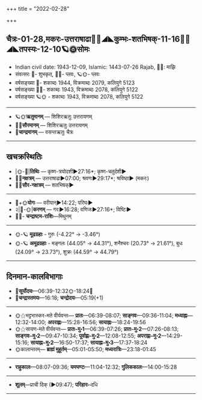 +++
title = "2022-02-28"

+++
## चैत्रः-01-28,मकरः-उत्तराषाढा🌛🌌◢◣कुम्भः-शतभिषक्-11-16🌌🌞◢◣तपस्यः-12-10🪐🌞सोमः
- Indian civil date: 1943-12-09, Islamic: 1443-07-26 Rajab, 🌌🌞: माझि
- संवत्सरः 🌛- शुभकृत्, 🌌🌞- प्लवः, 🪐🌞- प्लवः
- वर्षसङ्ख्या 🌛- शकाब्दः 1944, विक्रमाब्दः 2079, कलियुगे 5123
- वर्षसङ्ख्या 🌌🌞- शकाब्दः 1943, विक्रमाब्दः 2078, कलियुगे 5122
- वर्षसङ्ख्या 🪐🌞 - शकाब्दः 1943, विक्रमाब्दः 2078, कलियुगे 5122
___________________
- 🪐🌞**ऋतुमानम्** — शिशिरऋतुः उत्तरायणम्
- 🌌🌞**सौरमानम्** — शिशिरऋतुः उत्तरायणम्
- 🌛**चान्द्रमानम्** — वसन्तऋतुः चैत्रः
___________________


## खचक्रस्थितिः
- |🌞-🌛|**तिथिः** — कृष्ण-त्रयोदशी►27:16*; कृष्ण-चतुर्दशी►  
- 🌌🌛**नक्षत्रम्** — उत्तराषाढा►07:00; श्रवणः►29:17*; श्रविष्ठा► (मकरः)  
- 🌌🌞**सौर-नक्षत्रम्** — शतभिषक्►  
___________________
- 🌛+🌞**योगः** — वरीयान्►14:22; परिघः►  
- २|🌛-🌞|**करणम्** — गरः►16:28; वणिजः►27:16*; विष्टिः►  
- 🌌🌛- **चन्द्राष्टम-राशिः**—मिथुनम्  
___________________
- 🌞-🪐 **मूढग्रहाः** - गुरुः (-4.22° → -3.46°)
- 🌞-🪐 **अमूढग्रहाः** - मङ्गलः (44.05° → 44.31°), शनैश्चरः (20.73° → 21.61°), बुधः (24.09° → 23.73°), शुक्रः (44.59° → 44.79°)
___________________


## दिनमान-कालविभागाः
- 🌅**सूर्योदयः**—06:39-12:32🌞️-18:24🌇  
- 🌛**चन्द्रास्तमयः**—16:18; **चन्द्रोदयः**—05:19(+1)  
___________________
- 🌞⚝भट्टभास्कर-मते वीर्यवन्तः— **प्रातः**—06:39-08:07; **साङ्गवः**—09:36-11:04; **मध्याह्नः**—12:32-14:00; **अपराह्णः**—15:28-16:56; **सायाह्नः**—18:24-19:56  
- 🌞⚝सायण-मते वीर्यवन्तः— **प्रातः-मु॰1**—06:39-07:26; **प्रातः-मु॰2**—07:26-08:13; **साङ्गवः-मु॰2**—09:47-10:34; **पूर्वाह्णः-मु॰2**—12:08-12:55; **अपराह्णः-मु॰2**—14:29-15:16; **सायाह्नः-मु॰2**—16:50-17:37; **सायाह्नः-मु॰3**—17:37-18:24  
- 🌞कालान्तरम्— **ब्राह्मं मुहूर्तम्**—05:01-05:50; **मध्यरात्रिः**—23:18-01:45  
___________________
- **राहुकालः**—08:07-09:36; **यमघण्टः**—11:04-12:32; **गुलिककालः**—14:00-15:28  
___________________
- **शूलम्**—प्राची दिक् (►09:47); **परिहारः**–दधि  
___________________
